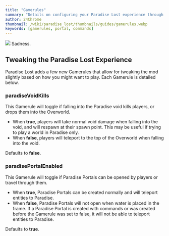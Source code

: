 ```yaml
---
title: "Gamerules"
summary: "Details on configuring your Paradise Lost experience through new Gamerules"
author: 24Chrome
thumbnail: /wiki/paradise_lost/thumbnails/guides/gamerules.webp
keywords: [gamerules, portal, commands]
---
```


<img src="/wiki/paradise_lost/guides/gamerules.webp">
Sadness.

## Tweaking the Paradise Lost Experience
Paradise Lost adds a few new Gamerules that allow for tweaking the mod slightly based on how you might want to play. Each Gamerule is detailed below. 

### paradiseVoidKills
This Gamerule will toggle if falling into the Paradise void kills players, or drops them into the Overworld. 

* When **true**, players will take normal void damage when falling into the void, and will respawn at their spawn point. This may be useful if trying to play a world in Paradise only.
* When **false**, players will teleport to the top of the Overworld when falling into the void.

Defaults to **false**.

### paradisePortalEnabled
This Gamerule will toggle if Paradise Portals can be opened by players or travel through them. 

* When **true**, Paradise Portals can be created normally and will teleport entities to Paradise.
* When **false**, Paradise Portals will not open when water is placed in the frame. If a Paradise Portal is created with commands or was created before the Gamerule was set to false, it will not be able to teleport entities to Paradise.

Defaults to **true**.
